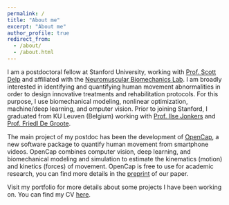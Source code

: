```yaml
---
permalink: /
title: "About me"
excerpt: "About me"
author_profile: true
redirect_from: 
  - /about/
  - /about.html
---
```


I am a postdoctoral fellow at Stanford University, working with <a href="https://profiles.stanford.edu/scott-delp">Prof. Scott Delp</a> and affiliated with the <a href="https://nmbl.stanford.edu/">Neuromuscular Biomechanics Lab</a>. I am broadly interested in identifying and quantifying human movement abnormalities in order to design innovative treatments and rehabilitation protocols. For this purpose, I use biomechanical modeling, nonlinear optimization, machine/deep learning, and omputer vision. Prior to joining Stanford, I graduated from KU Leuven (Belgium) working with <a href="https://gbiomed.kuleuven.be/english/research/50000737/groups/HMB/People/People/00015567">Prof. Ilse Jonkers</a> and <a href="https://gbiomed.kuleuven.be/english/research/50000737/groups/HMB/People/People/00046458">Prof. Friedl De Groote</a>.

The main project of my postdoc has been the development of <a href="https://opencap.ai">OpenCap</a>, a new software package to quantify human movement from smartphone videos. OpenCap combines computer vision, deep learning, and biomechanical modeling and simulation to estimate the kinematics (motion) and kinetics (forces) of movement. OpenCap is free to use for academic research, you can find more details in the <a href="https://www.biorxiv.org/content/10.1101/2022.07.07.499061v1">preprint</a> of our paper.

Visit my portfolio for more details about some projects I have been working on. You can find my CV [here](https://drive.google.com/file/d/14U3Q_W7b7QcMK0JWtupTgjhAN3mrj9L-/view?usp=sharing).